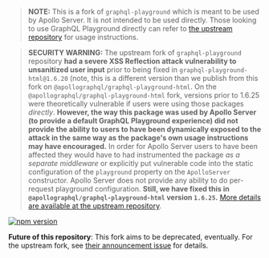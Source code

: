 > **NOTE:** This is a fork of `graphql-playground` which is meant to be used by Apollo Server.  It is not intended to be used directly.  Those looking to use GraphQL Playground directly can refer to [the upstream repository](https://github.com/prisma-labs/graphql-playground) for usage instructions.

> **SECURITY WARNING:** The upstream fork of `graphql-playground` repository **had a severe XSS Reflection attack vulnerability to unsanitized user input** prior to being fixed in `graphql-playground-html@1.6.20` (note, this is a different version than we publish from this fork on `@apollographql/graphql-playground-html`.  On the `@apollographql/graphql-playground-html` fork, versions prior to 1.6.25 were theoretically vulnerable if users were using those packages _directly_.  **However, the way this package was used by Apollo Server (to provide a default GraphQL Playground experience) did not provide the ability to users to have been dynamically exposed to the attack in the same way as the package's own usage instructions may have encouraged.**  In order for Apollo Server users to have been affected they would have to had instrumented the package _as a separate middleware_ or explicitly put vulnerable code into the static configuration of the `playground` property on the `ApolloServer` constructor.  Apollo Server does not provide any ability to do per-request playground configuration.  **Still, we have fixed this in `@apollographql/graphql-playground-html` version `1.6.25`.** [More details are available at the upstream repository](https://github.com/prisma-labs/graphql-playground/blob/20f0832bb8/SECURITY.md).

[![npm version](https://badge.fury.io/js/%40apollographql%2Fgraphql-playground-react.svg)](https://badge.fury.io/js/%40apollographql%2Fgraphql-playground-react)

**Future of this repository**: This fork aims to be deprecated, eventually.  For the upstream fork, see [their announcement issue](https://github.com/prisma-labs/graphql-playground/issues/1143) for details.

